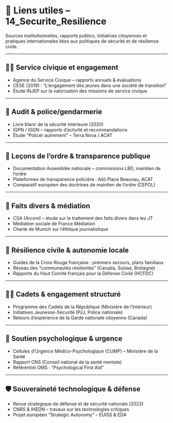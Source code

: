 # 🔗 Liens utiles – 14_Securite_Resilience

Sources institutionnelles, rapports publics, initiatives citoyennes et pratiques internationales liées aux politiques de sécurité et de résilience civile.

---

## 🧑‍🎓 Service civique et engagement

- Agence du Service Civique – rapports annuels & évaluations  
- CESE (2019) : “L’engagement des jeunes dans une société de transition”  
- Étude INJEP sur la valorisation des missions de service civique

---

## 🧾 Audit & police/gendarmerie

- Livre blanc de la sécurité intérieure (2020)  
- IGPN / IGGN – rapports d’activité et recommandations  
- Étude “Policer autrement” – Terra Nova / ACAT

---

## 📰 Leçons de l’ordre & transparence publique

- Documentation Assemblée nationale – commissions LBD, maintien de l’ordre  
- Plateformes de transparence policière : Allô Place Beauvau, ACAT  
- Comparatif européen des doctrines de maintien de l’ordre (CEPOL)

---

## 🧷 Faits divers & médiation

- CSA (Arcom) – étude sur le traitement des faits divers dans les JT  
- Médiation sociale de France Médiation  
- Charte de Munich sur l’éthique journalistique

---

## 🌱 Résilience civile & autonomie locale

- Guides de la Croix-Rouge française : premiers secours, plans familiaux  
- Réseau des “communautés résilientes” (Canada, Suisse, Bretagne)  
- Rapports du Haut Comité français pour la Défense Civile (HCFDC)

---

## 🧑‍✈️ Cadets & engagement structuré

- Programme des Cadets de la République (Ministère de l’Intérieur)  
- Initiatives Jeunesse-Sécurité (PJJ, Police nationale)  
- Retours d’expérience de la Garde nationale citoyenne (Canada)

---

## 🧠 Soutien psychologique & urgence

- Cellules d’Urgence Médico-Psychologique (CUMP) – Ministère de la Santé  
- Rapport CNS (Conseil national de la santé mentale)  
- Référentiel OMS : “Psychological First Aid”

---

## 🛡️ Souveraineté technologique & défense

- Revue stratégique de défense et de sécurité nationale (2022)  
- CNRS & IHEDN – travaux sur les technologies critiques  
- Projet européen “Strategic Autonomy” – EUISS & EDA
